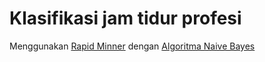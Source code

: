 # Klasifikasi jam tidur profesi 
Menggunakan [Rapid Minner](https://rapidminer.com/) dengan [Algoritma Naive Bayes](https://www.google.com/search?q=algoritma+naive+bayes&rlz=1C1GCEA_enID1085ID1085&oq=algoritma+naive+bayes&gs_lcrp=EgZjaHJvbWUyBggAEEUYOTIHCAEQABiABDIHCAIQABiABDIHCAMQABiABDIHCAQQABiABDIHCAUQABiABDIICAYQABgWGB4yBggHEEUYPNIBBzMyMWowajSoAgCwAgA&sourceid=chrome&ie=UTF-8)
